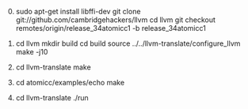 


0) 
    sudo apt-get install libffi-dev
    git clone git://github.com/cambridgehackers/llvm
    cd llvm
    git checkout remotes/origin/release_34atomicc1 -b release_34atomicc1

1) cd llvm 
    mkdir build
    cd build
    source ../../llvm-translate/configure_llvm
    make -j10

2) cd llvm-translate
    make

3) cd atomicc/examples/echo
    make 

4) cd llvm-translate
    ./run
